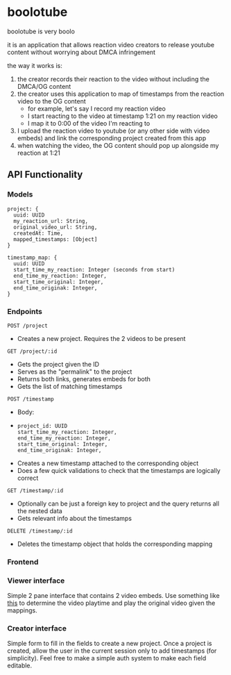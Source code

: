 # boolotube

boolotube is very boolo

it is an application that allows reaction video creators to release youtube content without worrying about DMCA infringement

the way it works is:

1. the creator records their reaction to the video without including the DMCA/OG content
2. the creator uses this application to map of timestamps from the reaction video to the OG content
   - for example, let's say I record my reaction video
   - I start reacting to the video at timestamp 1:21 on my reaction video
   - I map it to 0:00 of the video I'm reacting to
3. I upload the reaction video to youtube (or any other side with video embeds) and link the corresponding project created from this app
4. when watching the video, the OG content should pop up alongside my reaction at 1:21

## API Functionality
### Models
```
project: {
  uuid: UUID
  my_reaction_url: String,
  original_video_url: String,
  createdAt: Time,
  mapped_timestamps: [Object]
}

timestamp_map: {
  uuid: UUID
  start_time_my_reaction: Integer (seconds from start)
  end_time_my_reaction: Integer,
  start_time_original: Integer,
  end_time_originak: Integer,
}
```
### Endpoints
`POST /project`
- Creates a new project. Requires the 2 videos to be present

`GET /project/:id`
- Gets the project given the ID
- Serves as the "permalink" to the project
- Returns both links, generates embeds for both
- Gets the list of matching timestamps

`POST /timestamp`
- Body:
- ```
  project_id: UUID
  start_time_my_reaction: Integer,
  end_time_my_reaction: Integer,
  start_time_original: Integer,
  end_time_originak: Integer,
  ```
- Creates a new timestamp attached to the corresponding object
- Does a few quick validations to check that the timestamps are logically correct

`GET /timestamp/:id`
- Optionally can be just a foreign key to project and the query returns all the nested data
- Gets relevant info about the timestamps

`DELETE /timestamp/:id`
- Deletes the timestamp object that holds the corresponding mapping

### Frontend

### Viewer interface
Simple 2 pane interface that contains 2 video embeds. Use something like [this](https://developers.google.com/youtube/iframe_api_reference) to determine the video playtime and play the original video given the mappings.

### Creator interface
Simple form to fill in the fields to create a new project. Once a project is created, allow the user in the current session only to add timestamps (for simplicity). Feel free to make a simple auth system to make each field editable. 
